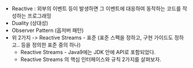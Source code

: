 - Reactive : 외부의 이벤트 등이 발생하면 그 이벤트에 대응하여 동작하는 코드를 작성하는 프로그래밍
- Duality (상대성)
- Observer Pattern (옵저버 패턴)
- 위 2가지 -> Reactive Streams - 표준 (표준 스펙을 정하고, 구현 가이드도 정하고.. 등을 정의한 표준 중의 하나)
  - Reactive Streams - Java9에는 JDK 안에 API로 포함되었다.
  - Reactive Streams 의 핵심 인터페이스와 규칙 2가지를 살펴보자.